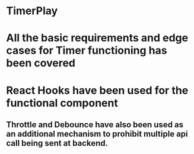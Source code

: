 # TimerPlay

# All the basic requirements and edge cases for Timer functioning has been covered
# React Hooks have been used for the functional component 

## Throttle and Debounce have also been used as an additional mechanism to prohibit multiple api call being sent at backend.

 
